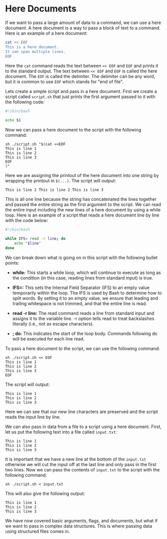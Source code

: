 # Here Documents

If we want to pass a large amount of data to a command, we can use a here document. A here document is a way to pass a block of text to a command. Here is an example of a here document:

```bash
cat << EOF
This is a here document.
It can span multiple lines.
EOF
```

Here the `cat` command reads the text between `<< EOF` and `EOF` and prints it to the standard output. The text between `<< EOF` and `EOF` is called the here document. The `EOF` is called the delimiter. The delimiter can be any word, but it is common to use `EOF` which stands for "end of file".

Lets create a simple script and pass in a here document. First we create a script called `script.sh` that just prints the first argument passed to it with the following code:

```bash
#!/bin/bash

echo $1
```

Now we can pass a here document to the script with the following command:

```shell
sh ./script.sh "$(cat <<EOF
This is line 1
This is line 2
This is line 3
EOF
)"
```

Here we are assigning the printout of the here document into one string by wrapping the printout in `$(...)`. The script will output:

```shell
This is line 1 This is line 2 This is line 3
```
This is all one line because the string has concatenated the lines together and passed the entire string as the first argument to the script. We can read the entire input including the new lines of a here document by using a while loop. Here is an example of a script that reads a here document line by line with the code below:

```bash
#!/bin/bash

while IFS= read -r line; do
    echo "$line"
done
```

We can break down what is going on in this script with the following bullet points:

- **while:** This starts a while loop, which will continue to execute as long as the condition (in this case, reading lines from standard input) is true.

- **IFS=:** This sets the Internal Field Separator (IFS) to an empty value temporarily within the loop. The IFS is used by Bash to determine how to split words. By setting it to an empty value, we ensure that leading and trailing whitespace is not trimmed, and that the entire line is read.

- **read -r line:** The read command reads a line from standard input and assigns it to the variable line. -r option tells read to treat backslashes literally (i.e., not as escape characters).

- **; do:** This indicates the start of the loop body. Commands following do will be executed for each line read.

To pass a here document to the script, we can use the following command:

```shell
sh ./script.sh << EOF
This is line 1
This is line 2
This is line 3
EOF
```

The script will output:

```shell
This is line 1
This is line 2
This is line 3
```
Here we can see that our new line characters are preserved and the script reads the input line by line.

We can also pass in data from a file to a script using a here document. First, let us put the following text into a file called `input.txt`:

```shell
This is line 1
This is line 2
This is line 3

```
It is important that we have a new line at the bottom of the `input.txt` otherwise we will cut the input off at the last line and only pass in the first two lines. Now we can pass the contents of `input.txt` to the script with the following command:

```shell
sh ./script.sh < input.txt
```

This will also give the following output:

```shell
This is line 1
This is line 2
This is line 3
```

We have now covered basic arguments, flags, and documents, but what if we want to pass in complex data structures. This is where passing data using structured files comes in. 